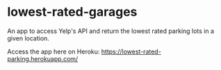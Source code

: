 # lowest-rated-garages
An app to access Yelp's API and return the lowest rated parking lots in a given location. 

Access the app here on Heroku: https://lowest-rated-parking.herokuapp.com/
